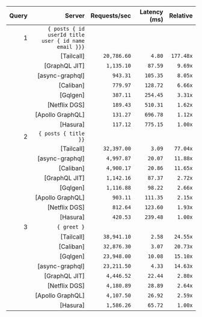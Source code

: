 <!-- PERFORMANCE_RESULTS_START -->

| Query | Server | Requests/sec | Latency (ms) | Relative |
|-------:|--------:|--------------:|--------------:|---------:|
| 1 | `{ posts { id userId title user { id name email }}}` |
|| [Tailcall] | `20,786.60` | `4.80` | `177.48x` |
|| [GraphQL JIT] | `1,135.10` | `87.59` | `9.69x` |
|| [async-graphql] | `943.31` | `105.35` | `8.05x` |
|| [Caliban] | `779.97` | `128.72` | `6.66x` |
|| [Gqlgen] | `387.11` | `254.45` | `3.31x` |
|| [Netflix DGS] | `189.43` | `510.31` | `1.62x` |
|| [Apollo GraphQL] | `131.27` | `696.78` | `1.12x` |
|| [Hasura] | `117.12` | `775.15` | `1.00x` |
| 2 | `{ posts { title }}` |
|| [Tailcall] | `32,397.00` | `3.09` | `77.04x` |
|| [async-graphql] | `4,997.87` | `20.07` | `11.88x` |
|| [Caliban] | `4,900.17` | `20.86` | `11.65x` |
|| [GraphQL JIT] | `1,142.16` | `87.37` | `2.72x` |
|| [Gqlgen] | `1,116.88` | `98.22` | `2.66x` |
|| [Apollo GraphQL] | `903.11` | `111.35` | `2.15x` |
|| [Netflix DGS] | `812.64` | `123.60` | `1.93x` |
|| [Hasura] | `420.53` | `239.48` | `1.00x` |
| 3 | `{ greet }` |
|| [Tailcall] | `38,941.10` | `2.58` | `24.55x` |
|| [Caliban] | `32,876.30` | `3.07` | `20.73x` |
|| [Gqlgen] | `23,948.00` | `10.08` | `15.10x` |
|| [async-graphql] | `23,211.50` | `4.33` | `14.63x` |
|| [GraphQL JIT] | `4,446.52` | `22.44` | `2.80x` |
|| [Netflix DGS] | `4,180.89` | `28.89` | `2.64x` |
|| [Apollo GraphQL] | `4,107.50` | `26.92` | `2.59x` |
|| [Hasura] | `1,586.26` | `65.72` | `1.00x` |

<!-- PERFORMANCE_RESULTS_END -->
